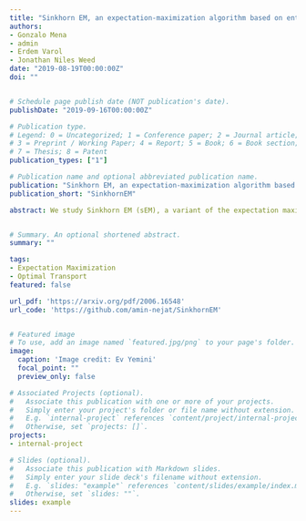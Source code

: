 ```yaml
---
title: "Sinkhorn EM, an expectation-maximization algorithm based on entropic optimal transport"
authors:
- Gonzalo Mena
- admin
- Erdem Varol
- Jonathan Niles Weed
date: "2019-08-19T00:00:00Z"
doi: ""


# Schedule page publish date (NOT publication's date).
publishDate: "2019-09-16T00:00:00Z"

# Publication type.
# Legend: 0 = Uncategorized; 1 = Conference paper; 2 = Journal article;
# 3 = Preprint / Working Paper; 4 = Report; 5 = Book; 6 = Book section;
# 7 = Thesis; 8 = Patent
publication_types: ["1"]

# Publication name and optional abbreviated publication name.
publication: "Sinkhorn EM, an expectation-maximization algorithm based on entropic optimal transport"
publication_short: "SinkhornEM"

abstract: We study Sinkhorn EM (sEM), a variant of the expectation maximization (EM) algorithm for mixtures based on entropic optimal transport. sEM differs from the classic EM algorithm in the way responsibilities are computed during the expectation step: rather than assign data points to clusters independently, sEM uses optimal transport to compute responsibilities by incorporating prior information about mixing weights. Like EM, sEM has a natural interpretation as a coordinate ascent procedure, which iteratively constructs and optimizes a lower bound on the log-likelihood. However, we show theoretically and empirically that sEM has better behavior than EM: it possesses better global convergence guarantees and is less prone to getting stuck in bad local optima. We complement these findings with experiments on simulated data as well as in an inference task involving C. elegans neurons and show that sEM learns cell labels significantly better than other approaches.


# Summary. An optional shortened abstract.
summary: ""

tags:
- Expectation Maximization
- Optimal Transport
featured: false

url_pdf: 'https://arxiv.org/pdf/2006.16548'
url_code: 'https://github.com/amin-nejat/SinkhornEM'


# Featured image
# To use, add an image named `featured.jpg/png` to your page's folder. 
image:
  caption: 'Image credit: Ev Yemini'
  focal_point: ""
  preview_only: false

# Associated Projects (optional).
#   Associate this publication with one or more of your projects.
#   Simply enter your project's folder or file name without extension.
#   E.g. `internal-project` references `content/project/internal-project/index.md`.
#   Otherwise, set `projects: []`.
projects:
- internal-project

# Slides (optional).
#   Associate this publication with Markdown slides.
#   Simply enter your slide deck's filename without extension.
#   E.g. `slides: "example"` references `content/slides/example/index.md`.
#   Otherwise, set `slides: ""`.
slides: example
---
```

